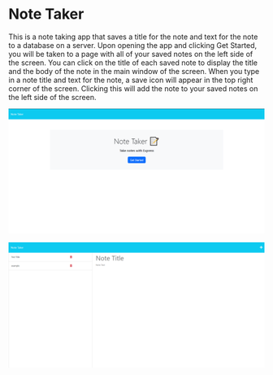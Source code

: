 # Note Taker

This is a note taking app that saves a title for the note and text for the note to a database on a server. Upon opening the app and clicking Get Started, you will be taken to a page with all of your saved notes on the left side of the screen. You can click on the title of each saved note to display the title and the body of the note in the main window of the screen. When you type in a note title and text for the note, a save icon will appear in the top right corner of the screen. Clicking this will add the note to your saved notes on the left side of the screen.

![Alt text](<./public/assets/Screenshot%20(43).png>)

![Alt text](<./public/assets/Screenshot%20(44).png>)

